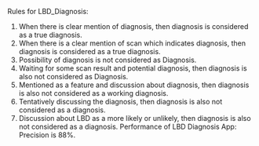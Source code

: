 Rules for LBD_Diagnosis:
1.	When there is clear mention of diagnosis, then diagnosis is considered as a true diagnosis.
2.	When there is a clear mention of scan which indicates diagnosis, then diagnosis is considered as a true diagnosis.
3.	Possibility of diagnosis is not considered as Diagnosis.
4.	Waiting for some scan result and potential diagnosis, then diagnosis is also not considered as Diagnosis.
5.	Mentioned as a feature and discussion about diagnosis, then diagnosis is also not considered as a working diagnosis.
6.	Tentatively discussing the diagnosis, then diagnosis is also not considered as a diagnosis.
7.	Discussion about LBD as a more likely or unlikely, then diagnosis is also not considered as a diagnosis.
Performance of LBD Diagnosis App: Precision is 88%.

